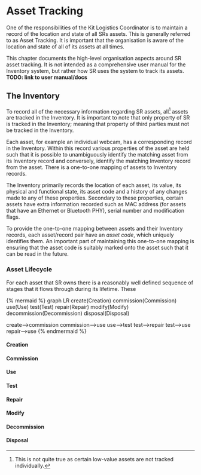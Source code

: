 # Asset Tracking

One of the responsibilities of the Kit Logistics Coordinator is to maintain a record of the location and state of all SRs assets. This is generally referred to as Asset Tracking. It is important that the organisation is aware of the location and state of all of its assets at all times.

This chapter documents the high-level organisation aspects around SR asset tracking. It is not intended as a comprehensive user manual for the Inventory system, but rather how SR uses the system to track its assets. **TODO: link to user manual/docs**

## The Inventory

To record all of the necessary information regarding SR assets, all[^1] assets are tracked in the Inventory. It is important to note that only property of SR is tracked in the Inventory; meaning that property of third parties must not be tracked in the Inventory.

Each asset, for example an individual webcam, has a corresponding record in the Inventory. Within this record various properties of the asset are held such that it is possible to unambiguously identify the matching asset from its Inventory record and conversely, identify the matching Inventory record from the asset. There is a one-to-one mapping of assets to Inventory records.

The Inventory primarily records the location of each asset, its value, its physical and functional state, its asset code and a history of any changes made to any of these properties. Secondary to these properties, certain assets have extra information recorded such as MAC address (for assets that have an Ethernet or Bluetooth PHY), serial number and modification flags.

To provide the one-to-one mapping between assets and their Inventory records, each asset/record pair have an *asset code*, which uniquely identifies them. An important part of maintaining this one-to-one mapping is ensuring that the asset code is suitably marked onto the asset such that it can be read in the future.

### Asset Lifecycle

For each asset that SR owns there is a reasonably well defined sequence of stages that it flows through during its lifetime. These 

{% mermaid %}
graph LR
  create(Creation)
  commission(Commission)
  use(Use)
  test(Test)
  repair(Repair)
  modify(Modify)
  decommission(Decommission)
  disposal(Disposal)
  
  create-->commission
  commission-->use
  use-->test
  test-->repair
  test-->use
  repair-->use
{% endmermaid %}

#### Creation
#### Commission
#### Use
#### Test
#### Repair
#### Modify
#### Decommission
#### Disposal

[^1]: This is not quite true as certain low-value assets are not tracked individually.


